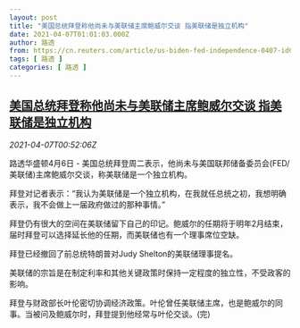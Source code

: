 ```yaml
---
layout: post
title: "美国总统拜登称他尚未与美联储主席鲍威尔交谈 指美联储是独立机构"
date: 2021-04-07T01:01:03.000Z
author: 路透
from: https://cn.reuters.com/article/us-biden-fed-independence-0407-idCNKBS2BU02T
tags: [ 路透 ]
categories: [ 路透 ]
---
```

<!--1617757263000-->
[美国总统拜登称他尚未与美联储主席鲍威尔交谈 指美联储是独立机构](https://cn.reuters.com/article/us-biden-fed-independence-0407-idCNKBS2BU02T)
------

<div>
<div><i>2021-04-07T00:52:06Z</i></div><p>路透华盛顿4月6日 - 美国总统拜登周二表示，他尚未与美国联邦储备委员会(FED/美联储)主席鲍威尔交谈，称美联储是一个独立机构。</p><p>拜登对记者表示：“我认为美联储是一个独立机构，在我就任总统之初，我想明确表示，我不会做上一届政府做过的那种事情。”</p><p>拜登仍有很大的空间在美联储留下自己的印记。鲍威尔的任期将于明年2月结束，届时拜登可以选择延长他的任期，而美联储也有一个理事席位空缺。</p><p>拜登已经撤回了前总统特朗普对Judy Shelton的美联储理事提名。</p><p>美联储的宗旨是在制定利率和其他关键政策时保持一定程度的独立性，不受政客的影响。</p><p>拜登与财政部长叶伦密切协调经济政策。叶伦曾任美联储主席，也是鲍威尔的同事。当被问及鲍威尔时，拜登提到他经常与叶伦交谈。(完)</p>
</div>

